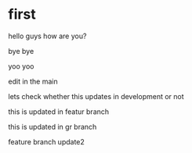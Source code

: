 # first

hello guys how are you?


bye bye

yoo yoo

edit in the main

lets check whether this updates in development or not

this is updated in featur branch


this is updated in gr branch


feature branch update2


